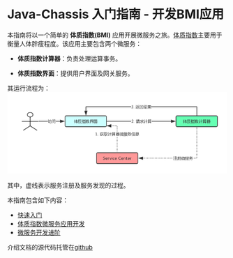 # Java-Chassis 入门指南 - 开发BMI应用

本指南将以一个简单的 **体质指数(BMI)** 应用开展微服务之旅。[体质指数](https://baike.baidu.com/item/%E4%BD%93%E8%B4%A8%E6%8C%87%E6%95%B0)主要用于衡量人体胖瘦程度。该应用主要包含两个微服务：

* **体质指数计算器**：负责处理运算事务。

* **体质指数界面**：提供用户界面及网关服务。

其运行流程为：  
![体质指数应用运行流程](application-bmi/quick-start-sample-workflow.png)

其中，虚线表示服务注册及服务发现的过程。

本指南包含如下内容：

* [快速入门](application-bmi/quick-start.md)
* [体质指数微服务应用开发](application-bmi/quick-start-bmi.md)
* [微服务开发进阶](application-bmi/quick-start-advance.md)

介绍文档的源代码托管在[github](https://github.com/apache/servicecomb-samples/tree/master/java-chassis-samples/bmi)